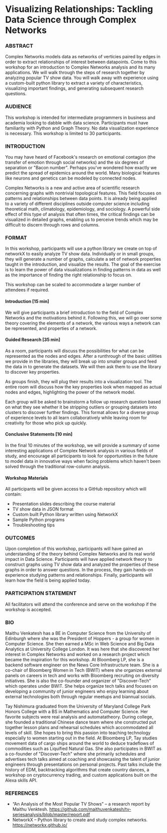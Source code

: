 # Visualizing Relationships: Tackling Data Science through Complex Networks

### ABSTRACT

Complex Networks models data as networks of verticies paired by edges in order to extract relationships of interest between datapoints. Come to this workshop for an introduction to Complex Networks analysis and its many applications. We will walk through the steps of research together by analyzing popular TV show data. You will walk away with experience using a custom-built python library to extract a variety of characteristics, visualizing important findings, and generating subsequent research questions.

### AUDIENCE

This workshop is intended for intermediate programmers in business and academia looking to dabble with data science. Participants must have familiarity with Python and Graph Theory. No data visualization experience is necessary. This workshop is limited to 30 participants.

### INTRODUCTION

You may have heard of Facebook's research on emotional contagion (the transfer of emotion through social networks) and the six degrees of separation or "Bacon number". Perhaps you've wondered how exactly we predict the spread of epidemics around the world. Many biological features like neurons and genetics can be modeled by connected nodes.

Complex Networks is a new and active area of scientific research concerning graphs with nontrivial topological features. This field focuses on patterns and relationships between data points. It is already being applied to a variety of different disciplines outside computer science including theoretical math, climatology, epidemiology, and sociology. A powerful side effect of this type of analysis that often times, the critical findings can be visualized in detailed graphs, enabling us to perceive trends which may be difficult to discern through rows and columns.

### FORMAT

In this workshop, participants will use a python library we create on top of networkX to easily analyze TV show data. Individually or in small groups, they will generate a number of graphs, calculate a set of network properties taught in the introduction, and visualize the results. The goal of the exercise is to learn the power of data visualizations in finding patterns in data as well as the importance of finding the right relationship to focus on. 

This workshop can be scaled to accommodate a larger number of attendees if required.

#### Introduction [15 min]

We will give participants a brief introduction to the field of Complex Networks and the motivations behind it. Following this, we will go over some theory covering the elements of a network, the various ways a network can be represented, and
properties of a network.

#### Guided Research [35 min]

As a room, participants will discuss the possibilities for what can be represented as the nodes and edges. After a runthrough of the basic utilities we provide in the libraries, they will break up into smaller groups and feed the data in to generate the datasets. We will then ask them to use the library to discover key properties.

As groups finish, they will plug their results into a visualization tool. The entire room will discuss how the key properties look when mapped as actual nodes and edges, highlighting the power of the network model. 

Each group will be asked to brainstorm a follow up research question based on what they see whether it be stripping outliers or grouping datasets into clusters to discover further findings. This format allows for a diverse group of experience levels to all learn collaboratively while leaving room for creativity for those who pick up quickly.

#### Conclusive Statements [10 min]
In the final 10 minutes of the workshop, we will provide a summary of some interesting applications of Complex Network analysis in various fields of study, and encourage all participants to look for opportunities in the future to model data in innovative ways when facing problems which haven't been solved through the traditional row-column analysis.

#### Workshop Materials
All participants will be given access to a GitHub repository which will contain:
- Presentation slides describing the course material
- TV show data in JSON format
- Custom built Python library written using NetworkX
- Sample Python programs
- Troubleshooting tips

### OUTCOMES
Upon completion of this workshop, participants will have gained an understanding of the theory behind Complex Networks and its real world impact in Data Science. Participants will have applied network theory to construct graphs using TV show data and analyzed the properties of these graphs in order to answer questions. In the process, they gain hands-on experience studying patterns and relationships. Finally, participants will learn how the field is being applied today.

### PARTICIPATION STATEMENT
All facilitators will attend the conference and serve
on the workshop if the workshop is accepted.

### BIO
Maithu Venkatesh has a BE in Computer Science from the University of Edinburgh where she was the President of Hoppers - a group for women in Computer Science. She then earned a MSc in Web Science and Big Data Analytics at University College London. It was here that she discovered her interest in Complex Networks and worked on a research project which became the inspiration for this workshop. At Bloomberg LP, she is a backend software engineer on the News Core Infrastructure team. She is a co-chair of Bloomberg Women in Tech (BWIT) where she organizes external panels on careers in tech and works with Bloomberg recruiting on diversity initiatives. She is also the co-founder and organizer of "Discover-Tech" which operates under BWIT. She helps organize tech talks and focuses on developing a community of junior engineers who enjoy learning about external technologies both through regular meetups and biannual socials.

Tay Nishimura graduated from the University of Maryland College Park Honors College with a BS in Mathematics and Computer Science. Her favorite subjects were real analysis and automatatheory. During college, she founded a traditional Chinese dance team where she constructed put together lesson plans and rehearsal schedules which accommodated all levels of skill. She hopes to bring this passion into teaching technology especially to women starting out in the field. At Bloomberg LP, Tay studies movement data of cargo ships around the world to deduce tradeflows of commodities such as Liquified Natural Gas. She also participates in BWIT as a co-founder of "Discover-Tech" where she primarily schedules and advertises tech talks aimed at coaching and showcasing the talent of junior engineers through presentations on personal projects. Past talks include the history of EDM, backtracking algorithms that create country dances, a workshop on cryptocurrency trading, and custom applications built on the Alexa skills API.

### REFERENCES
- “An Analysis of the Most Popular TV Shows” – a research report by Maithu Venktesh.
https://github.com/maithuvenkatesh/tv-seriesanalysis/blob/master/report.pdf
- NetworkX – Python library to create and study complex networks.
https://networkx.github.io/
